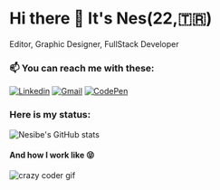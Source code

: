 # Hi there 👋  It's Nes(22,🇹🇷) #
    
 <p>   
    Editor, Graphic Designer, FullStack Developer


### 📫 You can reach me with these: ###

[![Linkedin](https://img.shields.io/badge/-NesibeYilmazer-blue?style=flat&logo=Linkedin&logoColor=white)](https://www.linkedin.com/in/nesibe-y%C4%B1lmazer-0aa5721b1/) 
[![Gmail](https://img.shields.io/badge/-NesibeYilmazer-c14438?style=flat&logo=Gmail&logoColor=white)](mailto:sncny06e10@gmail.com) 
[![CodePen](https://img.shields.io/badge/-NesibeYilmazer-black?style=flat&logo=CodePen&logoColor=white)](https://codepen.io/nnesyil)



### Here is my status: ###

![Nesibe's GitHub stats](https://github-readme-stats.vercel.app/api?username=NesibeYilmazer&show_icons=true&theme=dark)


#### And how I work like 😝 ####

![crazy coder gif](https://media2.giphy.com/media/MdA16VIoXKKxNE8Stk/200w.webp?cid=ecf05e47u8v25ib4wyxw3kt3r9tjgpjmnvgcuzspjey5pgwa&rid=200w.webp)


    

